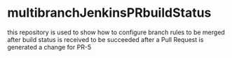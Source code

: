 # multibranchJenkinsPRbuildStatus
this repository is used to show how to configure branch rules to be merged after build status is received to be succeeded after a Pull Request is generated
a change for PR-5
